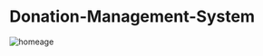 # Donation-Management-System
![homeage](https://github.com/sirpahada/Donation-Management-System/assets/109746278/d9207e0c-0fe7-4a7f-8c7b-eb8fe1baa012)
